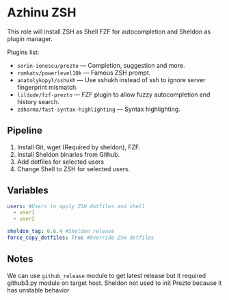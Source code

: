 # Azhinu ZSH

This role will install ZSH as Shell FZF for autocompletion and Sheldon as plugin manager.

Plugins list:

* `sorin-ionescu/prezto` — Completion, suggestion and more.
* `romkatv/powerlevel10k` — Famous ZSH prompt.
* `anatolykopyl/sshukh` — Use sshukh instead of ssh to ignore server fingerprint mismatch.
* `lildude/fzf-prezto` — FZF plugin to allow fuzzy autocompletion and history search.
* `zdharma/fast-syntax-highlighting` — Syntax highlighting.

## Pipeline

1. Install Git, wget (Required by sheldon), FZF.
2. Install Sheldon binaries from Github.
3. Add dotfiles for selected users
4. Change Shell to ZSH for selected users.

## Variables

``` yaml
users: #Users to apply ZSH dotfiles and shell
  - user1
  - user2

sheldon_tag: 0.6.4 #Sheldon release
force_copy_dotfiles: True #Override ZSH dotfiles
```

## Notes

We can use `github_release` module to get latest release but it required github3.py module on target host.
Sheldon not used to init Prezto because it has unstable behavior
